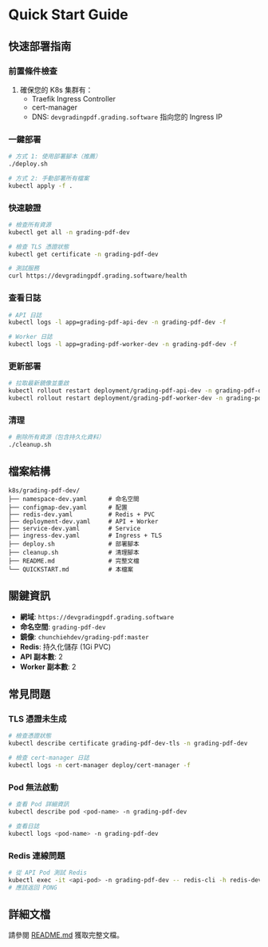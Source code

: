 # Quick Start Guide

## 快速部署指南

### 前置條件檢查

1. 確保您的 K8s 集群有：
   - Traefik Ingress Controller
   - cert-manager
   - DNS: `devgradingpdf.grading.software` 指向您的 Ingress IP

### 一鍵部署

```bash
# 方式 1: 使用部署腳本（推薦）
./deploy.sh

# 方式 2: 手動部署所有檔案
kubectl apply -f .
```

### 快速驗證

```bash
# 檢查所有資源
kubectl get all -n grading-pdf-dev

# 檢查 TLS 憑證狀態
kubectl get certificate -n grading-pdf-dev

# 測試服務
curl https://devgradingpdf.grading.software/health
```

### 查看日誌

```bash
# API 日誌
kubectl logs -l app=grading-pdf-api-dev -n grading-pdf-dev -f

# Worker 日誌
kubectl logs -l app=grading-pdf-worker-dev -n grading-pdf-dev -f
```

### 更新部署

```bash
# 拉取最新鏡像並重啟
kubectl rollout restart deployment/grading-pdf-api-dev -n grading-pdf-dev
kubectl rollout restart deployment/grading-pdf-worker-dev -n grading-pdf-dev
```

### 清理

```bash
# 刪除所有資源（包含持久化資料）
./cleanup.sh
```

## 檔案結構

```
k8s/grading-pdf-dev/
├── namespace-dev.yaml      # 命名空間
├── configmap-dev.yaml      # 配置
├── redis-dev.yaml          # Redis + PVC
├── deployment-dev.yaml     # API + Worker
├── service-dev.yaml        # Service
├── ingress-dev.yaml        # Ingress + TLS
├── deploy.sh               # 部署腳本
├── cleanup.sh              # 清理腳本
├── README.md               # 完整文檔
└── QUICKSTART.md           # 本檔案
```

## 關鍵資訊

- **網域**: `https://devgradingpdf.grading.software`
- **命名空間**: `grading-pdf-dev`
- **鏡像**: `chunchiehdev/grading-pdf:master`
- **Redis**: 持久化儲存 (1Gi PVC)
- **API 副本數**: 2
- **Worker 副本數**: 2

## 常見問題

### TLS 憑證未生成

```bash
# 檢查憑證狀態
kubectl describe certificate grading-pdf-dev-tls -n grading-pdf-dev

# 檢查 cert-manager 日誌
kubectl logs -n cert-manager deploy/cert-manager -f
```

### Pod 無法啟動

```bash
# 查看 Pod 詳細資訊
kubectl describe pod <pod-name> -n grading-pdf-dev

# 查看日誌
kubectl logs <pod-name> -n grading-pdf-dev
```

### Redis 連線問題

```bash
# 從 API Pod 測試 Redis
kubectl exec -it <api-pod> -n grading-pdf-dev -- redis-cli -h redis-dev ping
# 應該返回 PONG
```

## 詳細文檔

請參閱 [README.md](./README.md) 獲取完整文檔。
